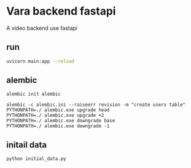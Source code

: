 # Vara backend fastapi

A video backend use fastapi

## run

```bash
uvicorn main:app --reload
```

## alembic

```
alembic init alembic

alembic -c alembic.ini --raiseerr revision -m "create users table"
PYTHONPATH=./ alembic.exe upgrade head
PYTHONPATH=./ alembic.exe upgrade +2
PYTHONPATH=./ alembic.exe downgrade base
PYTHONPATH=./ alembic.exe downgrade -1
```

## initail data

```bash
python initial_data.py
```